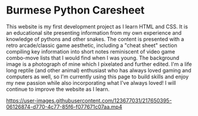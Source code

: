 # Burmese Python Caresheet
This website is my first development project as I learn HTML and CSS. It is an educational site presenting information from my own experience and knowledge of pythons and other snakes. The content is presented with a retro arcade/classic game aesthetic, including a "cheat sheet" section compiling key information into short notes reminiscent of video game combo-move lists that I would find when I was young. The background image is a photograph of mine which I pixelated and further edited. I'm a life long reptile (and other animal) enthusiast who has always loved gaming and computers as well, so I'm currently using this page to build skills and enjoy my new passion while also incorporating what I've always loved! I will continue to improve the website as I learn.




https://user-images.githubusercontent.com/123677031/217650395-06126874-d770-4c77-85f6-f077671c07aa.mp4



